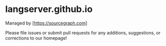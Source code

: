 # langserver.github.io
Managed by [https://sourcegraph.com]

Please file issues or submit pull requests for any additions, suggestions, or corrections to our homepage! 